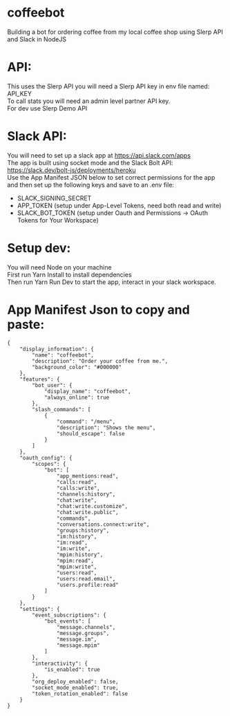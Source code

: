 # coffeebot
Building a bot for ordering coffee from my local coffee shop using Slerp API and Slack in NodeJS

# API:
This uses the Slerp API you will need a Slerp API key in env file named: API_KEY<br>
To call stats you will need an admin level partner API key.<br>
For dev use Slerp Demo API

# Slack API:
You will need to set up a slack app at https://api.slack.com/apps<br>
The app is built using socket mode and the Slack Bolt API: https://slack.dev/bolt-js/deployments/heroku<br>
Use the App Manifest JSON below to set correct permissions for the app and then set up the following keys and save to an .env file:<br>
- SLACK_SIGNING_SECRET
- APP_TOKEN (setup under App-Level Tokens, need both read and write)
- SLACK_BOT_TOKEN (setup under Oauth and Permissions -> OAuth Tokens for Your Workspace)

# Setup dev:
You will need Node on your machine<br>
First run Yarn Install to install dependencies<br>
Then run Yarn Run Dev to start the app, interact in your slack workspace.

# App Manifest Json to copy and paste:

```
{
    "display_information": {
        "name": "coffeebot",
        "description": "Order your coffee from me.",
        "background_color": "#000000"
    },
    "features": {
        "bot_user": {
            "display_name": "coffeebot",
            "always_online": true
        },
        "slash_commands": [
            {
                "command": "/menu",
                "description": "Shows the menu",
                "should_escape": false
            }
        ]
    },
    "oauth_config": {
        "scopes": {
            "bot": [
                "app_mentions:read",
                "calls:read",
                "calls:write",
                "channels:history",
                "chat:write",
                "chat:write.customize",
                "chat:write.public",
                "commands",
                "conversations.connect:write",
                "groups:history",
                "im:history",
                "im:read",
                "im:write",
                "mpim:history",
                "mpim:read",
                "mpim:write",
                "users:read",
                "users:read.email",
                "users.profile:read"
            ]
        }
    },
    "settings": {
        "event_subscriptions": {
            "bot_events": [
                "message.channels",
                "message.groups",
                "message.im",
                "message.mpim"
            ]
        },
        "interactivity": {
            "is_enabled": true
        },
        "org_deploy_enabled": false,
        "socket_mode_enabled": true,
        "token_rotation_enabled": false
    }
}
```
